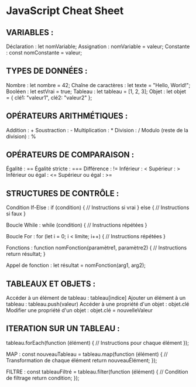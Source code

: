 # JavaScript Cheat Sheet


VARIABLES :
-----------
Déclaration : let nomVariable;
Assignation : nomVariable = valeur;
Constante : const nomConstante = valeur;

TYPES DE DONNÉES :
------------------
Nombre : let nombre = 42;
Chaîne de caractères : let texte = "Hello, World!";
Booléen : let estVrai = true;
Tableau : let tableau = [1, 2, 3];
Objet : let objet = { clé1: "valeur1", clé2: "valeur2" };

OPÉRATEURS ARITHMÉTIQUES :
--------------------------
Addition : +
Soustraction : -
Multiplication : *
Division : /
Modulo (reste de la division) : %

OPÉRATEURS DE COMPARAISON :
---------------------------
Égalité : ==
Égalité stricte : ===
Différence : !=
Inférieur : <
Supérieur : >
Inférieur ou égal : <=
Supérieur ou égal : >=

STRUCTURES DE CONTRÔLE :
------------------------
Condition If-Else :
if (condition) {
    // Instructions si vrai
} else {
    // Instructions si faux
}

Boucle While :
while (condition) {
    // Instructions répétées
}

Boucle For :
for (let i = 0; i < limite; i++) {
    // Instructions répétées
}

Fonctions :
function nomFonction(paramètre1, paramètre2) {
    // Instructions
    return résultat;
}

Appel de fonction :
let résultat = nomFonction(arg1, arg2);

TABLEAUX ET OBJETS :
---------------------
Accéder à un élément de tableau : tableau[indice]
Ajouter un élément à un tableau : tableau.push(valeur)
Accéder à une propriété d'un objet : objet.clé
Modifier une propriété d'un objet : objet.clé = nouvelleValeur

ITERATION SUR UN TABLEAU :
--------------------------
tableau.forEach(function (élément) {
    // Instructions pour chaque élément
});

MAP :
const nouveauTableau = tableau.map(function (élément) {
    // Transformation de chaque élément
    return nouveauÉlément;
});

FILTRE :
const tableauFiltré = tableau.filter(function (élément) {
    // Condition de filtrage
    return condition;
});
